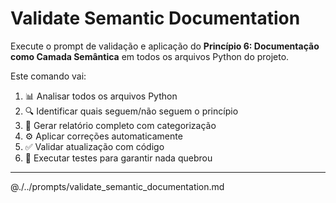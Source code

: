 # Validate Semantic Documentation

Execute o prompt de validação e aplicação do **Princípio 6: Documentação como Camada Semântica** em todos os arquivos Python do projeto.

Este comando vai:
1. 📊 Analisar todos os arquivos Python
2. 🔍 Identificar quais seguem/não seguem o princípio
3. 📝 Gerar relatório completo com categorização
4. ⚙️ Aplicar correções automaticamente
5. ✅ Validar atualização com código
6. 🧪 Executar testes para garantir nada quebrou

---

@./../prompts/validate_semantic_documentation.md
